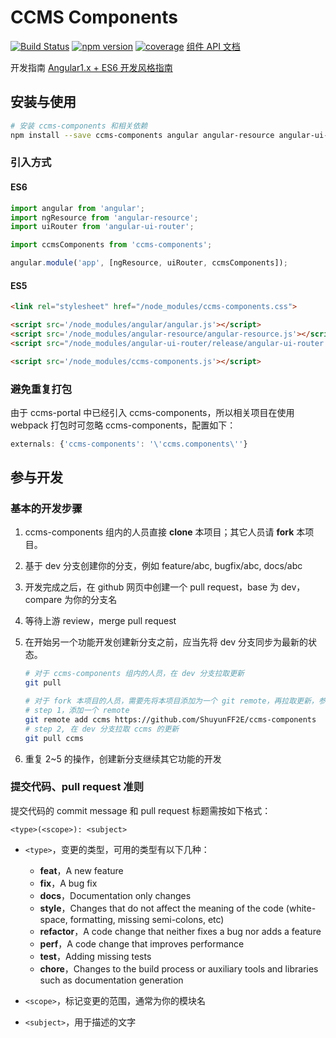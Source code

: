 # CCMS Components 
[![Build Status](https://img.shields.io/travis/ShuyunFF2E/ccms-components/master.svg?style=flat)](https://travis-ci.org/ShuyunFF2E/ccms-components) 
[![npm version](https://img.shields.io/npm/v/ccms-components.svg?style=flat)](https://www.npmjs.com/package/ccms-components)
[![coverage](https://img.shields.io/codecov/c/github/ShuyunFF2E/ccms-components.svg?style=flat)](https://www.npmjs.com/package/ccms-components)
[组件 API 文档](http://shuyunff2e.github.io/ccms-components/)

开发指南 [Angular1.x + ES6 开发风格指南](https://github.com/kuitos/kuitos.github.io/issues/34)

## 安装与使用

```bash
# 安装 ccms-components 和相关依赖
npm install --save ccms-components angular angular-resource angular-ui-router
```

### 引入方式

#### ES6
```js
import angular from 'angular';
import ngResource from 'angular-resource';
import uiRouter from 'angular-ui-router';

import ccmsComponents from 'ccms-components';

angular.module('app', [ngResource, uiRouter, ccmsComponents]);
```

#### ES5
```html
<link rel="stylesheet" href="/node_modules/ccms-components.css">

<script src='/node_modules/angular/angular.js'></script>
<script src='/node_modules/angular-resource/angular-resource.js'></script>
<script src="/node_modules/angular-ui-router/release/angular-ui-router.js"></script>

<script src='/node_modules/ccms-components.js'></script>
```

### 避免重复打包

由于 ccms-portal 中已经引入 ccms-components，所以相关项目在使用 webpack 打包时可忽略 ccms-components，配置如下：

```js
externals: {'ccms-components': '\'ccms.components\''}
```

## 参与开发

### 基本的开发步骤

1. ccms-components 组内的人员直接 **clone** 本项目；其它人员请 **fork** 本项目。

2. 基于 dev 分支创建你的分支，例如 feature/abc, bugfix/abc, docs/abc

3. 开发完成之后，在 github 网页中创建一个 pull request，base 为 dev，compare 为你的分支名

4. 等待上游 review，merge pull request

5. 在开始另一个功能开发创建新分支之前，应当先将 dev 分支同步为最新的状态。

	```bash
	# 对于 ccms-components 组内的人员，在 dev 分支拉取更新
	git pull

	# 对于 fork 本项目的人员，需要先将本项目添加为一个 git remote，再拉取更新，参考以下操作
	# step 1，添加一个 remote
	git remote add ccms https://github.com/ShuyunFF2E/ccms-components
	# step 2, 在 dev 分支拉取 ccms 的更新
	git pull ccms
	```
6. 重复 2~5 的操作，创建新分支继续其它功能的开发

### 提交代码、pull request 准则

提交代码的 commit message 和 pull request 标题需按如下格式：

`<type>(<scope>): <subject>`

* `<type>`，变更的类型，可用的类型有以下几种：
	- **feat**，A new feature
	- **fix**，A bug fix
	- **docs**，Documentation only changes
	- **style**，Changes that do not affect the meaning of the code (white-space, formatting, missing semi-colons, etc)
	- **refactor**，A code change that neither fixes a bug nor adds a feature
	- **perf**，A code change that improves performance
	- **test**，Adding missing tests
	- **chore**，Changes to the build process or auxiliary tools and libraries such as documentation generation

* `<scope>`，标记变更的范围，通常为你的模块名

* `<subject>`，用于描述的文字

